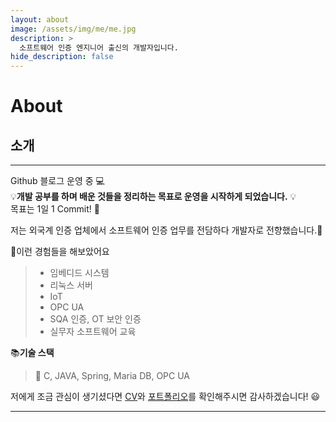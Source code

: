 ```yaml
---
layout: about
image: /assets/img/me/me.jpg
description: >
  소프트웨어 인증 엔지니어 출신의 개발자입니다.
hide_description: false
---
```


# About

<!--author-->


## 소개
---
Github 블로그 운영 중 💻  
💡__개발 공부를 하며 배운 것들을 정리하는 목표로 운영을 시작하게 되었습니다.__ 💡  
목표는 1일 1 Commit! 💪

저는 외국계 인증 업체에서 소프트웨어 인증 업무를 전담하다 개발자로 전향했습니다.📜

📖이런 경험들을 해보았어요
> - 임베디드 시스템
> - 리눅스 서버
> - IoT
> - OPC UA
> - SQA 인증, OT 보안 인증
> - 실무자 소프트웨어 교육

📚**기술 스택**

> 📝 C, JAVA, Spring, Maria DB, OPC UA

저에게 조금 관심이 생기셨다면 [CV](/assets/CV_PJW.pdf)와 [포트폴리오](https://jw-portfolio.github.io/)를 확인해주시면 감사하겠습니다! 😃



---
